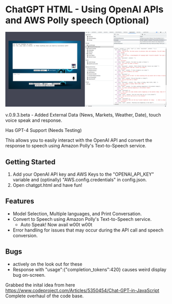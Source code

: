 # ChatGPT HTML - Using OpenAI APIs and AWS Polly speech (Optional)

![Screenshot](Screenshot.png)

v.0.9.3.beta - Added External Data (News, Markets, Weather, Date), touch voice speak and response. 

Has GPT-4 Support (Needs Testing)

This allows you to easily interact with the OpenAI API and convert the response to speech using Amazon Polly's Text-to-Speech service.

## Getting Started

1. Add your OpenAI API key and AWS Keys to the "OPENAI_API_KEY" variable and (optinally) "AWS.config.credentials" in config.json. 
2. Open chatgpt.html and have fun!

## Features

- Model Selection, Multiple languages, and Print Conversation.
- Convert to Speech using Amazon Polly's Text-to-Speech service.
  - Auto Speak! Now avail w00t w00t
- Error handling for issues that may occur during the API call and speech conversion.

## Bugs
- actively on the look out for these
- Response with "usage":{"completion_tokens":420} causes weird display bug on-screen.

Grabbed the inital idea from here https://www.codeproject.com/Articles/5350454/Chat-GPT-in-JavaScript <br>
Complete overhaul of the code base.
